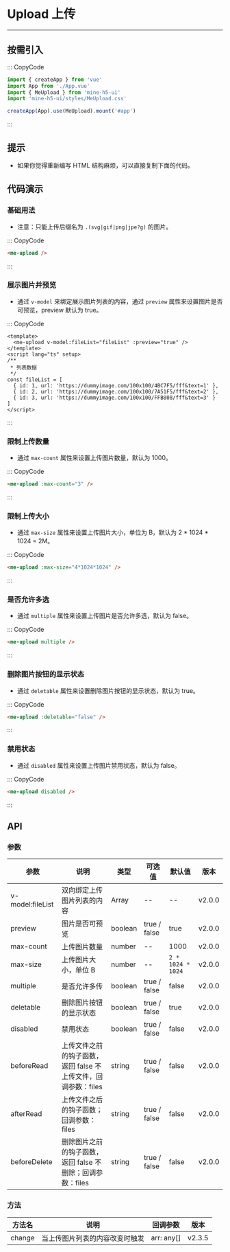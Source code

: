 # Upload 上传

---

## 按需引入

::: CopyCode

```js
import { createApp } from 'vue'
import App from './App.vue'
import { MeUpload } from 'mine-h5-ui'
import 'mine-h5-ui/styles/MeUpload.css'

createApp(App).use(MeUpload).mount('#app')
```

:::

## 提示

- 如果你觉得重新编写 HTML 结构麻烦，可以直接复制下面的代码。

## 代码演示

### 基础用法

- 注意：只能上传后缀名为 `.(svg|gif|png|jpe?g)` 的图片。

::: CopyCode

```html
<me-upload />
```

:::

### 展示图片并预览

- 通过 `v-model` 来绑定展示图片列表的内容，通过 `preview` 属性来设置图片是否可预览，preview 默认为 true。

::: CopyCode

```vue
<template>
  <me-upload v-model:fileList="fileList" :preview="true" />
</template>
<script lang="ts" setup>
/**
 * 列表数据
 */
const fileList = [
  { id: 1, url: 'https://dummyimage.com/100x100/4BC7F5/fff&text=1' },
  { id: 2, url: 'https://dummyimage.com/100x100/7A51F5/fff&text=2' },
  { id: 3, url: 'https://dummyimage.com/100x100/FFB808/fff&text=3' }
]
</script>
```

:::

### 限制上传数量

- 通过 `max-count` 属性来设置上传图片数量，默认为 1000。

::: CopyCode

```html
<me-upload :max-count="3" />
```

:::

### 限制上传大小

- 通过 `max-size` 属性来设置上传图片大小，单位为 B，默认为 2 \* 1024 \* 1024 = 2M。

::: CopyCode

```html
<me-upload :max-size="4*1024*1024" />
```

:::

### 是否允许多选

- 通过 `multiple` 属性来设置上传图片是否允许多选，默认为 false。

::: CopyCode

```html
<me-upload multiple />
```

:::

### 删除图片按钮的显示状态

- 通过 `deletable` 属性来设置删除图片按钮的显示状态，默认为 true。

::: CopyCode

```html
<me-upload :deletable="false" />
```

:::

### 禁用状态

- 通过 `disabled` 属性来设置上传图片禁用状态，默认为 false。

::: CopyCode

```html
<me-upload disabled />
```

:::

## API

### 参数

| 参数             | 说明                                                           | 类型    | 可选值       | 默认值            | 版本   |
| ---------------- | -------------------------------------------------------------- | ------- | ------------ | ----------------- | ------ |
| v-model:fileList | 双向绑定上传图片列表的内容                                     | Array   | --           | --                | v2.0.0 |
| preview          | 图片是否可预览                                                 | boolean | true / false | true              | v2.0.0 |
| max-count        | 上传图片数量                                                   | number  | --           | 1000              | v2.0.0 |
| max-size         | 上传图片大小，单位 B                                           | number  | --           | `2 * 1024 * 1024` | v2.0.0 |
| multiple         | 是否允许多传                                                   | boolean | true / false | false             | v2.0.0 |
| deletable        | 删除图片按钮的显示状态                                         | boolean | true / false | true              | v2.0.0 |
| disabled         | 禁用状态                                                       | boolean | true / false | false             | v2.0.0 |
| beforeRead       | 上传文件之前的钩子函数，返回 false 不上传文件，回调参数：files | string  | true / false | false             | v2.0.0 |
| afterRead        | 上传文件之后的钩子函数；回调参数：files                        | string  | true / false | false             | v2.0.0 |
| beforeDelete     | 删除图片之前的钩子函数，返回 false 不删除；回调参数：files     | string  | true / false | false             | v2.0.0 |

### 方法

| 方法名 | 说明                           | 回调参数   | 版本   |
| ------ | ------------------------------ | ---------- | ------ |
| change | 当上传图片列表的内容改变时触发 | arr: any[] | v2.3.5 |
